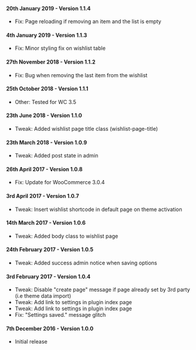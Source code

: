 #### 20th January 2019 - Version 1.1.4

* Fix: Page reloading if removing an item and the list is empty

#### 4th January 2019 - Version 1.1.3

* Fix: Minor styling fix on wishlist table

#### 27th November 2018 - Version 1.1.2

* Fix: Bug when removing the last item from the wishlist

#### 25th October 2018 - Version 1.1.1

* Other: Tested for WC 3.5 

#### 23th June 2018 - Version 1.1.0

* Tweak: Added wishlist page title class (wishlist-page-title)

#### 23th March 2018 - Version 1.0.9

* Tweak: Added post state in admin

#### 26th April 2017 - Version 1.0.8

* Fix: Update for WooCommerce 3.0.4

#### 3rd April 2017 - Version 1.0.7

* Tweak: Insert wishlist shortcode in default page on theme activation

#### 14th March 2017 - Version 1.0.6

* Tweak: Added body class to wishlist page

#### 24th February 2017 - Version 1.0.5

* Tweak: Added success admin notice when saving options

#### 3rd February 2017 - Version 1.0.4

* Tweak: Disable "create page" message if page already set by 3rd party (i.e theme data import)
* Tweak: Add link to settings in plugin index page
* Tweak: Add link to settings in plugin index page
* Fix: "Settings saved." message glitch

#### 7th December 2016 - Version 1.0.0

* Initial release
